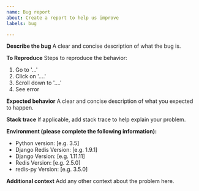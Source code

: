 ```yaml
---
name: Bug report
about: Create a report to help us improve
labels: bug

---
```


**Describe the bug**
A clear and concise description of what the bug is.

**To Reproduce**
Steps to reproduce the behavior:
1. Go to '...'
2. Click on '....'
3. Scroll down to '....'
4. See error

**Expected behavior**
A clear and concise description of what you expected to happen.

**Stack trace**
If applicable, add stack trace to help explain your problem.

**Environment (please complete the following information):**
 - Python version: [e.g. 3.5]
 - Django Redis Version: [e.g. 1.9.1]
 - Django Version: [e.g. 1.11.11]
 - Redis Version: [e.g. 2.5.0]
 - redis-py Version: [e.g. 3.5.0]

**Additional context**
Add any other context about the problem here.

